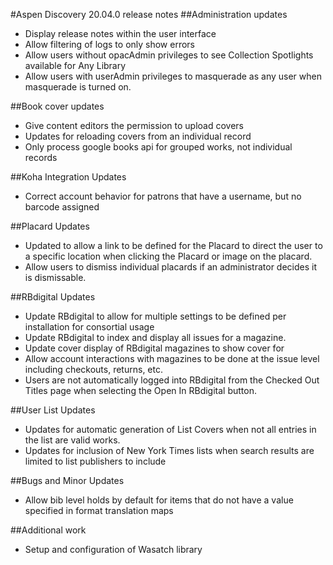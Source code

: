 #Aspen Discovery 20.04.0 release notes
##Administration updates
- Display release notes within the user interface
- Allow filtering of logs to only show errors
- Allow users without opacAdmin privileges to see Collection Spotlights available for Any Library
- Allow users with userAdmin privileges to masquerade as any user when masquerade is turned on.

##Book cover updates
- Give content editors the permission to upload covers
- Updates for reloading covers from an individual record 
- Only process google books api for grouped works, not individual records

##Koha Integration Updates
- Correct account behavior for patrons that have a username, but no barcode assigned

##Placard Updates
- Updated to allow a link to be defined for the Placard to direct the user to a specific location when clicking the Placard or image on the placard. 
- Allow users to dismiss individual placards if an administrator decides it is dismissable. 

##RBdigital Updates
- Update RBdigital to allow for multiple settings to be defined per installation for consortial usage
- Update RBdigital to index and display all issues for a magazine. 
- Update cover display of RBdigital magazines to show cover for 
- Allow account interactions with magazines to be done at the issue level including checkouts, returns, etc. 
- Users are not automatically logged into RBdigital from the Checked Out Titles page when selecting the Open In RBdigital button. 

##User List Updates
- Updates for automatic generation of List Covers when not all entries in the list are valid works.
- Updates for inclusion of New York Times lists when search results are limited to list publishers to include

##Bugs and Minor Updates
- Allow bib level holds by default for items that do not have a value specified in format translation maps

##Additional work
- Setup and configuration of Wasatch library


